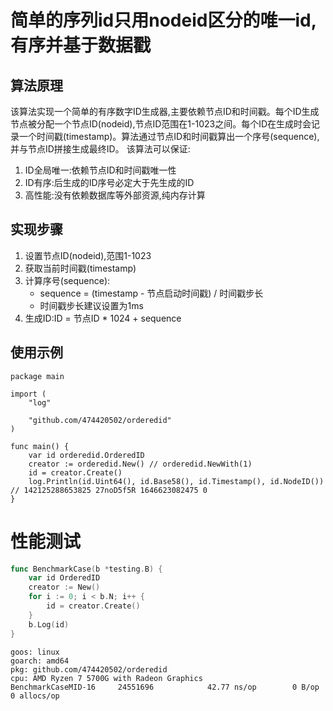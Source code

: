 
# 简单的序列id只用nodeid区分的唯一id, 有序并基于数据戳
## 算法原理
该算法实现一个简单的有序数字ID生成器,主要依赖节点ID和时间戳。每个ID生成节点被分配一个节点ID(nodeid),节点ID范围在1-1023之间。每个ID在生成时会记录一个时间戳(timestamp)。算法通过节点ID和时间戳算出一个序号(sequence),并与节点ID拼接生成最终ID。
该算法可以保证:
1. ID全局唯一:依赖节点ID和时间戳唯一性
2. ID有序:后生成的ID序号必定大于先生成的ID
3. 高性能:没有依赖数据库等外部资源,纯内存计算
## 实现步骤
1. 设置节点ID(nodeid),范围1-1023
2. 获取当前时间戳(timestamp)
3. 计算序号(sequence):
   - sequence = (timestamp - 节点启动时间戳) / 时间戳步长
   - 时间戳步长建议设置为1ms
4. 生成ID:ID = 节点ID * 1024 + sequence

 
## 使用示例
```golang
package main

import (
	"log"

	"github.com/474420502/orderedid"
)

func main() {
	var id orderedid.OrderedID
	creator := orderedid.New() // orderedid.NewWith(1)
	id = creator.Create()
	log.Println(id.Uint64(), id.Base58(), id.Timestamp(), id.NodeID()) // 142125288653825 27noD5f5R 1646623082475 0
}
```

# 性能测试
```go
func BenchmarkCase(b *testing.B) {
	var id OrderedID
	creator := New()
	for i := 0; i < b.N; i++ {
		id = creator.Create()
	}
	b.Log(id)
}
```

```shell
goos: linux
goarch: amd64
pkg: github.com/474420502/orderedid
cpu: AMD Ryzen 7 5700G with Radeon Graphics         
BenchmarkCaseMID-16    	24551696	        42.77 ns/op	       0 B/op	       0 allocs/op
```